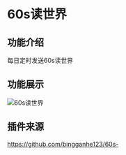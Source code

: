 # 60s读世界

## 功能介绍

每日定时发送60s读世界

## 功能展示

![60s读世界](http://img.sevin.cn/i/2022/12/29/63ad446061e14.png)

## 插件来源

https://github.com/bingganhe123/60s-